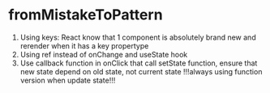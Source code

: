 # fromMistakeToPattern

1. Using keys: React know that 1 component is absolutely brand new and rerender when it has a key propertype
2. Using ref instead of onChange and useState hook
3. Use callback function in onClick that call setState function, ensure that new state depend on old state, not current state
   !!!always using function version when update state!!!
